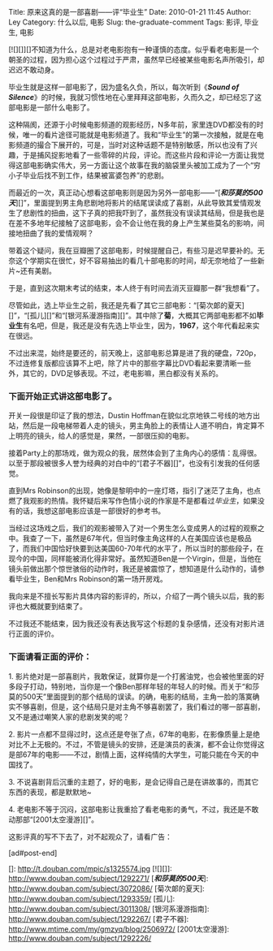 Title: 原来这真的是一部喜剧——评“毕业生”
Date: 2010-01-21 11:45
Author: Ley
Category: 什么以后, 电影
Slug: the-graduate-comment
Tags: 影评, 毕业生, 电影

[![][]][]不知道为什么，总是对老电影抱有一种谨慎的态度。似乎看老电影是一个朝圣的过程，因为担心这个过程过于严肃，虽然早已经被某些电影名声所吸引，却迟迟不敢动身。

毕业生就是这样一部电影了，因为盛名久负，所以，每次听到《***Sound of
Silence***》的时候，我就习惯性地在心里拜拜这部电影，久而久之，却已经忘了这部电影是一部什么电影了。

这种隔阂，还源于小时候电影频道的观影经历，N多年前，家里连DVD都没有的时候，唯一的看片途径可能就是电影频道了。我和“毕业生”的第一次接触，就是在电影频道的撮合下展开的，可是，当时对这种话题不是特别敏感，所以也没有了兴趣，于是捕风捉影地看了一些零碎的片段，评论。而这些片段和评论一方面让我觉得这部电影确实伟大，另一方面让这个故事在我的脑袋里头被加工成为了一个“穷小子毕业后找不到工作，结果被富婆包养”的悲剧。

而最近的一次，真正动心想看这部电影则是因为另外一部电影——“[***和莎莫的500天***][]”，里面提到男主角悲剧地将影片的结尾误读成了喜剧，从此导致其爱情观发生了悲剧性的扭曲，这下子真的把我吓到了，虽然我没有误读其结局，但是我也是在差不多地年纪接触了这部电影，会不会让他在我的身上产生某些莫名的影响，间接地扭曲了我的爱情观啊？

带着这个疑问，我在豆瓣圈了这部电影，时候提醒自己，有些习是迟早要补的。无奈这个学期实在很忙，好不容易抽出的看几十部电影的时间，却无奈地给了一些新片\~还有美剧。

于是，直到这次期末考试的结束，本人终于有时间去消灭豆瓣那一群“我想看”了。

尽管如此，选上毕业生之前，我还是先看了其它三部电影：“[菊次郞的夏天][]”，“[孤儿][]”和“[银河系漫游指南][]”。其中除了**菊**，大概其它两部电影都不如**毕业生**有名吧，但是，我还是没有先选上毕业生，因为，**1967**，这个年代看起来实在很远。

不过出来混，始终是要还的，前天晚上，这部电影总算是进了我的硬盘，720p，不过连修复版都应该算不上吧，除了片中的那些字幕比DVD看起来要清晰一些外，其它的，DVD足够表现。不过，老电影嘛，黑白都没有关系的。

### 下面开始正式讲这部电影了。<!--more-->

</p>
开关一段很是印证了我的想法，Dustin
Hoffman在貌似北京地铁二号线的地方出站，然后是一段电梯带着人走的镜头，男主角脸上的表情让人道不明白，肯定算不上明亮的镜头，给人的感觉是，果然，一部很压抑的电影。

接着Party上的那场戏，做为观众的我，居然体会到了主角内心的感情：乱得很。以至于那段被很多人誉为经典的对白中的“[君子不器][]”，也没有引发我的任何感觉。

直到Mrs
Robinson的出现，她像是黎明中的一座灯塔，指引了迷茫了主角，也点燃了我观影的热情。我怀疑后来写作色情小说的作家是不是都看过*毕业生*，如果没有的话，我想这部电影应该是一部很好的参考书。

当经过这场戏之后，我们的观影被带入了对一个男生怎么变成男人的过程的观察之中。我查了一下，虽然是67年代，但当时像主角这样的人在美国应该也是极品了，而我们中国恰好快要到达美国60-70年代的水平了，所以当时的那些段子，在现今的中国，同样能被消化得非常好。虽然知道Ben是一个Virgin，但是，当他在镜头前做出那个惊世骇俗的动作时，我还是被震惊了，想知道是什么动作的，请参看毕业生，Ben和Mrs
Robinson的第一场开房戏。

我向来是不擅长写影片具体内容的影评的，所以，介绍了一两个镜头以后，我的影评也大概就要到结束了。

不过我还不能结束，因为我还没有表达我写这个标题的复杂感情，还没有对影片进行正面的评价。

### 下面请看正面的评价：

</p>
​1.
影片绝对是一部喜剧片，我敢保证，就算你是一个打酱油党，也会被他里面的好多段子打动，特别地，当你是一个像Ben那样年轻的年轻人的时候。而关于“和莎莫的500天”里面提到的那个结局的误读。的确，电影的结局，主角一脸的落寞确实不够喜剧，但是，这个结局只是对主角不够喜剧罢了，我们看过的哪一部喜剧，又不是通过嘲笑人家的悲剧发笑的呢？

​2.
影片一点都不显得过时，这点还是夸张了点，67年的电影，在影像质量上是绝对比不上无极的。不过，不管是镜头的安排，还是演员的表演，都不会让你觉得这是部67年的电影——不过，剧情上面，这样纯情的大学生，可能只能在今天的中国找了。

​3.
不说喜剧背后沉重的主题了，好的电影，是会记得自己是在讲故事的，而其它东西的表现，都是默默地\~

​4.
老电影不等于沉闷，这部电影让我重拾了看老电影的勇气，不过，我还是不敢动那部“[2001太空漫游][]”。

这影评真的写不下去了，对不起观众了，请看广告：

[ad\#post-end]

  []: http://t.douban.com/mpic/s1325574.jpg
  [![][]]: http://www.douban.com/subject/1292271/
  [***和莎莫的500天***]: http://www.douban.com/subject/3072086/
  [菊次郞的夏天]: http://www.douban.com/subject/1293359/
  [孤儿]: http://www.douban.com/subject/3011308/
  [银河系漫游指南]: http://www.douban.com/subject/1292267/
  [君子不器]: http://www.mtime.com/my/gmzyq/blog/2506972/
  [2001太空漫游]: http://www.douban.com/subject/1292226/
